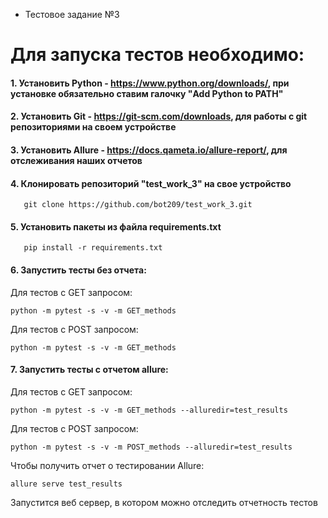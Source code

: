 - Тестовое задание №3
# Для запуска тестов необходимо:
#### 1. Установить Python - https://www.python.org/downloads/, при установке обязательно ставим галочку "Add Python to PATH"
#### 2. Установить Git - https://git-scm.com/downloads, для работы с git репозиториями на своем устройстве
#### 3. Установить Allure - https://docs.qameta.io/allure-report/, для отслеживания наших отчетов
#### 4. Клонировать репозиторий "test_work_3" на свое устройство
        
       git clone https://github.com/bot209/test_work_3.git

#### 5. Установить пакеты из файла requirements.txt
        
       pip install -r requirements.txt
        
#### 6. Запустить тесты без отчета:

Для тестов с GET запросом:

    python -m pytest -s -v -m GET_methods
    
Для тестов с POST запросом:

    python -m pytest -s -v -m GET_methods
    
#### 7. Запустить тесты с отчетом allure:

Для тестов с GET запросом:

    python -m pytest -s -v -m GET_methods --alluredir=test_results 
    
Для тестов с POST запросом:

    python -m pytest -s -v -m POST_methods --alluredir=test_results 
     
Чтобы получить отчет о тестировании Allure:

    allure serve test_results
Запустится веб сервер, в котором можно отследить отчетность тестов
